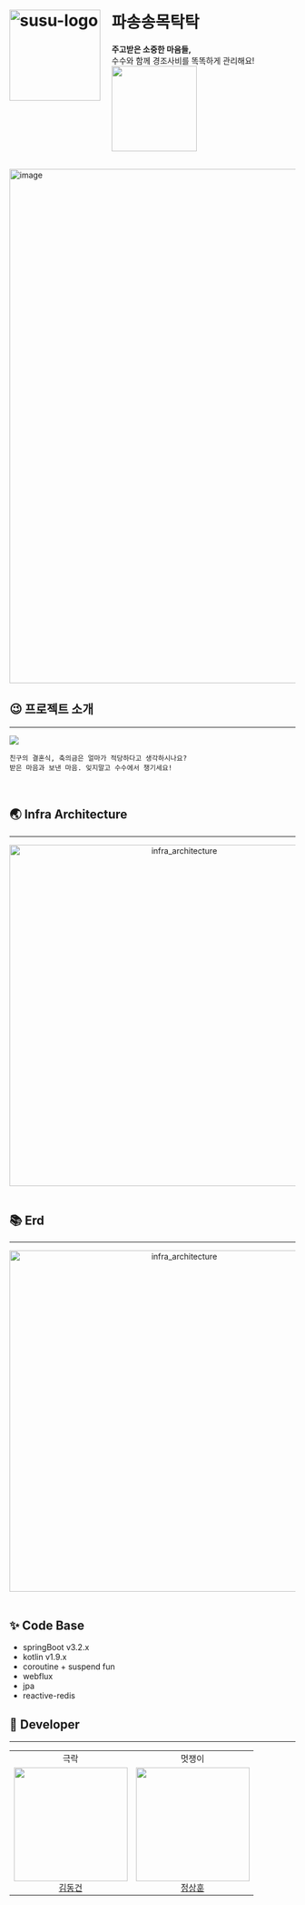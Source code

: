# <img width="160" style="margin-right: 20px" align=left alt="susu-logo" src="https://github.com/unithon-11th-2team/.github/assets/50691225/b244abdb-ba79-4997-9816-bd255fee6913"/> 파송송목탁탁

**주고받은 소중한 마음들,** <br/>
수수와 함께 경조사비를 똑똑하게 관리해요!<br/>
<a href="https://play.google.com/store/apps/details?id=com.oksusu.susu" target="_blank">
<img style="margin-right: 0px" src="https://github.com/unithon-11th-2team/.github/assets/50691225/3113951a-1197-45f4-9b19-8714853cfebe" width="150" />
</a>
<br>
<br>

<img width="904" alt="image" src="">


## 😉 프로젝트 소개

<hr>
<img src="https://github.com/YAPP-Github/oksusu-susu-android/assets/69582122/ed04eee2-7c77-42b2-98e7-21154975418b"/>

```
친구의 결혼식, 축의금은 얼마가 적당하다고 생각하시나요?
받은 마음과 보낸 마음. 잊지말고 수수에서 챙기세요!
```

<br>

[//]: # (## 💫 주요 기능 소개)

[//]: # (<hr>)

[//]: # (발표 ppt 내용 보고 추가 예정)

## 🌏 Infra Architecture

<hr>
<div align="center">
    <img width="600"  alt="infra_architecture" src="https://github.com/YAPP-Github/oksusu-susu-api/assets/67852689/0c6760f2-d1be-4125-886c-a4265b74796c">
</div>
<br>

## 📚 Erd

<hr>
<div align="center">
    <img width="600"  alt="infra_architecture" src="https://github.com/YAPP-Github/oksusu-susu-api/assets/50691225/07e58f96-c7b5-4b04-81d3-a24a418d9e86">
</div>
<br>

## ✨ Code Base

- springBoot v3.2.x
- kotlin v1.9.x
- coroutine + suspend fun
- webflux
- jpa
- reactive-redis

## 🙋 Developer

<hr>

<table style="font-size: 15px">
<tr align="center">
    <td>극락</td>
    <td>멋쟁이</td>
</tr>

<tr>
  <td align=center>
    <a href="https://github.com/DongGeon0908">
        <img src="https://avatars.githubusercontent.com/u/50691225?v=4" width="200px"/>
        <br/>
        김동건
    </a>
  </td>

  <td align=center>
    <a href="https://github.com/wjdtkdgns"> 
        <img src="https://avatars.githubusercontent.com/u/67852689?v=4" width="200px"/>
        <br/>
        정상훈
    </a>
  </td>

</tr>
</table>
<br>
